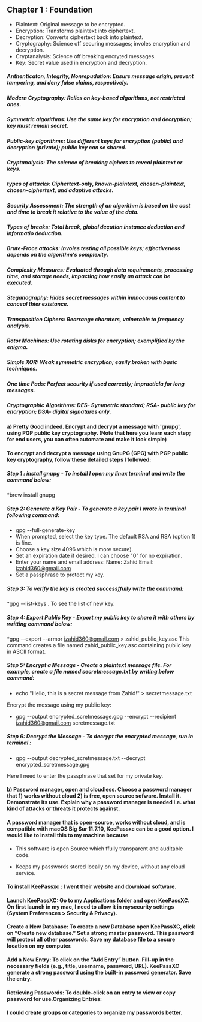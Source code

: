 ## Chapter 1 : Foundation

* Plaintext: Original message to be encrypted.
* Encryption: Transforms plaintext into ciphertext.
* Decryption: Converts ciphertext back into plaintext.
* Cryptography: Science off securing messages; involes encryption and decryption. 
* Cryptanalysis: Science off breaking encryted messages.
* Key: Secret value used in encryption and decryption. 

##### Anthenticaton, Integrity, Nonrepudation: Ensure message origin, prevent tampering, and deny false claims, respectively. 

##### Modern Cryptography: Relies on key-based algorithms, not restricted ones. 

##### Symmetric algorithms: Use the same key for encryption and decryption; key must remain secret. 

##### Public-key algorithms: Use different keys for encryption (public) and decryption (private); public key can se shared. 

##### Cryptanalysis: The science of breaking ciphers to reveal plaintext or keys. 

##### types of attacks: Ciphertext-only, known-plaintext, chosen-plaintext, chosen-ciphertext, and adaptive attacks. 

##### Security Assessment: The strength of an algorithm is based on the cost and time to break it relative to the value of the data. 

##### Types of breaks: Total break, global decution instance deduction and informatio deduction. 

##### Brute-Froce attacks: Involes testing all possible keys; effectiveness depends on the algorithm's complexity.

##### Complexity Measures: Evaluated through data requirements, processing time, and storage needs, impacting how easily an attack can be executed. 

##### Steganography: Hides secret messages within innnocuous content to conceal thier existance. 

##### Transposition Ciphers: Rearrange charaters, valnerable to frequency analysis.

##### Rotor Machines: Use rotating disks for encryption; exemplified by the enigma.

##### Simple XOR: Weak symmetric encryption; easily broken with basic techniques. 

##### One time Pads: Perfect security if used correctly; impracticla for long messages.

##### Cryptographic Algorithms: DES- Symmetric standard; RSA- public key for encryption; DSA- digital signatures only. 

#### a) Pretty Good indeed. Encrypt and decrypt a message with 'gnupg', using PGP public key cryptography. (Note that here you learn each step; for end users, you can often automate and make it look simple)

#### To encrypt and decrypt a message using GnuPG (GPG) with PGP public key cryptography, follow these detailed steps I followed: 

##### Step 1 : install gnupg - To install I open my linux terminal and write the command below:

*brew install gnupg

##### Step 2: Generate a Key Pair - To generate a key pair I wrote in terminal following command:

 * gpg --full-generate-key
 * When prompted, select the key type. The default RSA and RSA (option 1) is fine.
 * Choose a key size 4096 which is more secure).
 * Set an expiration date if desired. I can choose "0" for no expiration.
 * Enter your name and email address:
   Name: Zahid
Email: izahid360@gmail.com
 * Set a passphrase to protect my key.

##### Step 3: To verify the key is created successffully write the command: 

*gpg --list-keys . To see the list of new key.

##### Step 4: Export  Public Key - Export my public key to share it with others by writting command below:
 
*gpg --export --armor izahid360@gmail.com > zahid_public_key.asc
This command creates a file named zahid_public_key.asc containing public key in ASCII format.

##### Step 5: Encrypt a Message - Create a plaintext message file. For example, create a file named secretmessage.txt by writing below command:

* echo "Hello, this is a secret message from Zahid!" > secretmessage.txt

Encrypt the message using my public key:

*  gpg --output encrypted_scretmessage.gpg --encrypt --recipient izahid360@gmail.com scretmessage.txt

##### Step 6: Decrypt the Message - To decrypt the encrypted message, run in terminal :

* gpg --output decrypted_scretmessage.txt --decrypt encrypted_scretmessage.gpg

Here I need to enter the passphrase that set for my private key.


#### b) Password manager, open and cloudless. Choose a password manager that 1) works without cloud 2) is free, open source sofware. Install it. Demonstrate its use. Explain why a password manager is needed i.e. what kind of attacks or threats it protects against.

#### A password manager that is open-source, works without cloud, and is compatible with macOS Big Sur 11.7.10, KeePassxc can be a good option. I would like to install this to my machine because 

* This software is open Source which  ffully transparent and auditable code.

* Keeps my passwords stored locally on my device, without any cloud service.

#### To install KeePassxc : I went their website and download software. 

#### Launch KeePassXC: Go to my Applications folder and open KeePassXC. On first launch in my mac, I need to allow it in mysecurity settings (System Preferences > Security & Privacy). 

#### Create a New Database: To create a new Database open KeePassXC, click on “Create new database.” Set a strong master password. This password will protect all other passwords. Save my database file to a secure location on my computer.

#### Add a New Entry: To click on the “Add Entry” button. Fill-up in the necessary fields (e.g., title, username, password, URL). KeePassXC generate a strong password using the built-in password generator. Save the entry.

#### Retrieving Passwords: To double-click on an entry to view or copy password for use.Organizing Entries:

#### I could  create groups or categories to organize my passwords better.



